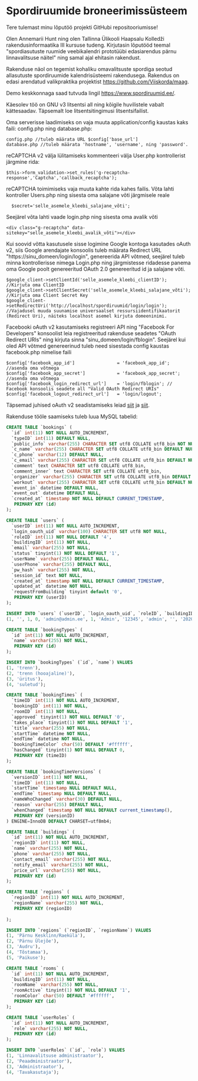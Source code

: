 # Spordiruumide broneerimissüsteem

Tere tulemast minu lõputöö projekti GitHubi repositooriumisse!

Olen Annemarii Hunt ning olen Tallinna Ülikooli Haapsalu Kolledži rakendusinformaatika III kursuse tudeng. Kirjutasin lõputööd teemal "spordiasutuste ruumide veebikalendri prototüübi edasiarendus pärnu linnavalitsuse näitel" ning samal ajal ehitasin rakendust.

Rakenduse näol on tegemist kohaliku omavalitsuste spordiga seotud allasutuste spordiruumide kalendrisüsteemi rakendusega. Rakendus on edasi arendatud valikpraktika projektist https://github.com/Viiskorda/maag.

Demo keskkonnaga saad tutvuda lingil https://www.spordiruumid.ee/.

Käesolev töö on GNU v3 litsentsi all ning kõigile huvilistele vabalt kättesaadav. Täpsemalt loe litsentsitingimusi litsentsifailist.

Oma serverisse laadimiseks on vaja muuta application/config kaustas kaks faili: config.php ning database.php:
```
config.php //tuleb määrata URL $config['base_url']
database.php //tuleb määrata 'hostname', 'username', ning 'password'.
```
reCAPTCHA v2 välja lülitamiseks kommenteeri välja User.php kontrollerist järgmine rida:
```
$this->form_validation->set_rules('g-recaptcha-response','Captcha','callback_recaptcha');
```
reCAPTCHA toimimiseks vaja muuta kahte rida kahes failis. Võta lahti kontroller Users.php ning sisesta oma salajane võti järgmisele reale
```
  $secret='selle_asemele_kleebi_salajane_võti';
```
Seejärel võta lahti vaade login.php ning sisesta oma avalik võti
```
<div class="g-recaptcha" data-sitekey="selle_asemele_kleebi_avalik_võti"></div>
```

Kui soovid võtta kasutusele sisse logimine Google kontoga kasutades oAuth v2, siis Google arendajate konsoolis tuleb määrata Redirect URL "https://sinu_domeen/login/login", genereerida API võtmed, seejärel tuleb minna kontrollerisse nimega Login.php ning järgmistesse ridadesse panema oma Google poolt genereeritud OAuth 2.0 genereeritud id ja salajane võti.

```
$google_client->setClientId('selle_asemele_kleebi_clientID'); //Kirjuta oma ClientID	 
$google_client->setClientSecret('selle_asemele_kleebi_salajane_võti'); //Kirjuta oma Client Secret Key
$google_client->setRedirectUri('http://localhost/spordiruumid/login/login'); //Vajadusel muuda suunamise universaalset ressursiidentifikaatorit (Redirect Uri), näiteks localhost asemel kirjuta domeeninimi.
```
Facebooki oAuth v2 kasutamiseks registreeri API ning "Facebook For Developers" konsoolist leia registreeritud rakenduse seadetes "OAuth Redirect URIs" ning kirjuta sinna "sinu_domeen/login/fblogin". Seejärel kui oled API võtmed genereerinud tuleb need sisestada config kaustas facebook.php nimelise faili 
```
$config['facebook_app_id']                = 'facebook_app_id'; //asenda oma võtmega
$config['facebook_app_secret']            = 'facebook_app_secret'; //asenda oma võtmega
$config['facebook_login_redirect_url']    = 'login/fblogin'; // Facebook konsoolis seadete all "Valid OAuth Redirect URIs"
$config['facebook_logout_redirect_url']   = 'login/logout';
```
Täpsemad juhised oAuth v2 seadistamiseks leiad [siit](https://www.youtube.com/watch?v=1xCt3cBQ8bQ "Facebooki kohta") ja [siit](https://www.webslesson.info/2020/03/google-login-integration-in-codeigniter.html "Google kohta").


Rakenduse tööle saamiseks tuleb luua MySQL tabelid:
```sql
CREATE TABLE `bookings` (
  `id` int(11) NOT NULL AUTO_INCREMENT,
  `typeID` int(11) DEFAULT NULL,
  `public_info` varchar(255) CHARACTER SET utf8 COLLATE utf8_bin NOT NULL,
  `c_name` varchar(255) CHARACTER SET utf8 COLLATE utf8_bin DEFAULT NULL,
  `c_phone` varchar(12) DEFAULT NULL,
  `c_email` varchar(255) CHARACTER SET utf8 COLLATE utf8_bin DEFAULT NULL,
  `comment` text CHARACTER SET utf8 COLLATE utf8_bin,
  `comment_inner` text CHARACTER SET utf8 COLLATE utf8_bin,
  `organizer` varchar(255) CHARACTER SET utf8 COLLATE utf8_bin DEFAULT NULL,
  `workout` varchar(255) CHARACTER SET utf8 COLLATE utf8_bin DEFAULT NULL,
  `event_in` datetime DEFAULT NULL,
  `event_out` datetime DEFAULT NULL,
  `created_at` timestamp NOT NULL DEFAULT CURRENT_TIMESTAMP,
   PRIMARY KEY (id)
);

CREATE TABLE `users` (
  `userID` int(11) NOT NULL AUTO_INCREMENT,
  `login_oauth_uid` varchar(100) CHARACTER SET utf8 NOT NULL,
  `roleID` int(11) NOT NULL DEFAULT '4',
  `buildingID` int(11) NOT NULL,
  `email` varchar(255) NOT NULL,
  `status` tinyint(1) NOT NULL DEFAULT '1',
  `userName` varchar(255) DEFAULT NULL,
  `userPhone` varchar(255) DEFAULT NULL,
  `pw_hash` varchar(255) NOT NULL,
  `session_id` text NOT NULL,
  `created_at` timestamp NOT NULL DEFAULT CURRENT_TIMESTAMP,
  `updated_at` datetime NOT NULL,
  `requestFromBuilding` tinyint default '0',
   PRIMARY KEY (userID)
);

INSERT INTO `users` (`userID`, `login_oauth_uid`, `roleID`, `buildingID`, `email`, `status`, `userName`, `userPhone`, `pw_hash`, `session_id`, `created_at`, `updated_at`) VALUES
(1, '', 1, 0, 'admin@admin.ee', 1, 'Admin', '12345', 'admin', '', '2020-03-02 09:00:46', '0000-00-00 00:00:00');

CREATE TABLE `bookingTypes` (
  `id` int(11) NOT NULL AUTO_INCREMENT,
  `name` varchar(255) NOT NULL,
   PRIMARY KEY (id)
);

INSERT INTO `bookingTypes` (`id`, `name`) VALUES
(1, 'trenn'),
(2, 'trenn (hooajaline)'),
(3, 'üritus'),
(4, 'suletud');

CREATE TABLE `bookingTimes` (
  `timeID` int(11) NOT NULL AUTO_INCREMENT,
  `bookingID` int(11) NOT NULL,
  `roomID` int(11) NOT NULL,
  `approved` tinyint(1) NOT NULL DEFAULT '0',
  `takes_place` tinyint(1) NOT NULL DEFAULT '1',
  `title` varchar(255) NOT NULL,
  `startTime` datetime NOT NULL,
  `endTime` datetime NOT NULL,
  `bookingTimeColor` char(50) DEFAULT '#ffffff',
  `hasChanged` tinyint(1) NOT NULL DEFAULT 0,
   PRIMARY KEY (timeID)
);

CREATE TABLE `bookingTimeVersions` (
  `versionID` int(11) NOT NULL,
  `timeID` int(11) NOT NULL,
  `startTime` timestamp NULL DEFAULT NULL,
  `endTime` timestamp NULL DEFAULT NULL,
  `nameWhoChanged` varchar(30) DEFAULT NULL,
  `reason` varchar(255) DEFAULT NULL,
  `whenChanged` timestamp NOT NULL DEFAULT current_timestamp(), 
   PRIMARY KEY (versionID)
) ENGINE=InnoDB DEFAULT CHARSET=utf8mb4;

CREATE TABLE `buildings` (
  `id` int(11) NOT NULL AUTO_INCREMENT,
  `regionID` int(11) NOT NULL,
  `name` varchar(255) NOT NULL,
  `phone` varchar(255) NOT NULL,
  `contact_email` varchar(255) NOT NULL,
  `notify_email` varchar(255) NOT NULL,
  `price_url` varchar(255) NOT NULL,
   PRIMARY KEY (id)
);

CREATE TABLE `regions` (
  `regionID` int(11) NOT NULL AUTO_INCREMENT,
  `regionName` varchar(255) NOT NULL,
   PRIMARY KEY (regionID)
    
);

INSERT INTO `regions` (`regionID`, `regionName`) VALUES
(1, 'Pärnu Kesklinn/Raeküla'),
(2, 'Pärnu Ülejõe'),
(3, 'Audru'),
(4, 'Tõstamaa'),
(5, 'Paikuse');

CREATE TABLE `rooms` (
  `id` int(11) NOT NULL AUTO_INCREMENT,
  `buildingID` int(11) NOT NULL,
  `roomName` varchar(255) NOT NULL,
  `roomActive` tinyint(1) NOT NULL DEFAULT '1',
  `roomColor` char(50) DEFAULT '#ffffff',
   PRIMARY KEY (id)
);

CREATE TABLE `userRoles` (
  `id` int(11) NOT NULL AUTO_INCREMENT,
  `role` varchar(255) NOT NULL,
   PRIMARY KEY (id)
);

INSERT INTO `userRoles` (`id`, `role`) VALUES
(1, 'Linnavalitsuse administraator'),
(2, 'Peaadministraator'),
(3, 'Administraator'),
(4, 'Tavakasutaja');
```
